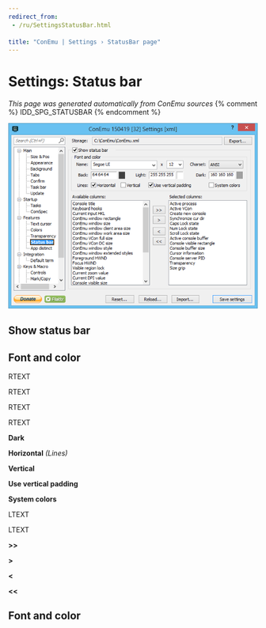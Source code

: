 ```yaml
---
redirect_from:
 - /ru/SettingsStatusBar.html

title: "ConEmu | Settings › StatusBar page"
---
```


# Settings: Status bar

*This page was generated automatically from ConEmu sources*
{% comment %} IDD_SPG_STATUSBAR {% endcomment %}

![ConEmu Settings: Status bar](/img/Settings-StatusBar.png)



## Show status bar



## Font and color



RTEXT



RTEXT



RTEXT



RTEXT



**Dark** 





**Horizontal** *(Lines)* 

**Vertical** 

**Use vertical padding** 

**System colors** 









LTEXT



LTEXT

**>>** 

**>** 

**<** 



**<<** 





## Font and color





